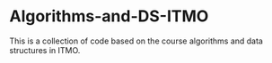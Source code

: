 # Algorithms-and-DS-ITMO
This is a collection of code based on the course algorithms and data structures in ITMO.
